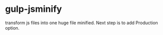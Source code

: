 # gulp-jsminify
transform js files into one huge file minified.
Next step is to add Production option.
